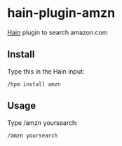 # hain-plugin-amzn
[Hain](https://github.com/appetizermonster/hain) plugin to search amazon.com


## Install

Type this in the Hain input:
```
/hpm install amzn
```

## Usage

Type /amzn yoursearch:
```
/amzn yoursearch
```



